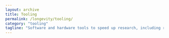 ```yaml
---
layout: archive
title: Tooling
permalink: /longevity/tooling/
category: "tooling"
tagline: "Software and hardware tools to speed up research, including robotics"
---
```

